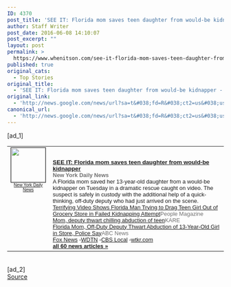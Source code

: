 ```yaml
---
ID: 4370
post_title: 'SEE IT: Florida mom saves teen daughter from would-be kidnapper &#8211; New York Daily News'
author: Staff Writer
post_date: 2016-06-08 14:10:07
post_excerpt: ""
layout: post
permalink: >
  https://www.whenitson.com/see-it-florida-mom-saves-teen-daughter-from-would-be-kidnapper-new-york-daily-news/
published: true
original_cats:
  - Top Stories
original_title:
  - 'SEE IT: Florida mom saves teen daughter from would-be kidnapper - New York Daily News'
original_link:
  - 'http://news.google.com/news/url?sa=t&#038;fd=R&#038;ct2=us&#038;usg=AFQjCNHMM6No8FVKCAYdZ_qBiVf2huk9PA&#038;clid=c3a7d30bb8a4878e06b80cf16b898331&#038;cid=52779128958088&#038;ei=FidYV5jRDOn4wAGBtJnwDg&#038;url=http://www.nydailynews.com/news/crime/florida-mom-saves-teen-daughter-would-be-kidnapper-article-1.2665613'
canonical_url:
  - 'http://news.google.com/news/url?sa=t&#038;fd=R&#038;ct2=us&#038;usg=AFQjCNHMM6No8FVKCAYdZ_qBiVf2huk9PA&#038;clid=c3a7d30bb8a4878e06b80cf16b898331&#038;cid=52779128958088&#038;ei=FidYV5jRDOn4wAGBtJnwDg&#038;url=http://www.nydailynews.com/news/crime/florida-mom-saves-teen-daughter-would-be-kidnapper-article-1.2665613'
---
```

 [ad_1]
<br><table border="0" cellpadding="2" cellspacing="7" style="vertical-align:top"><tr><td width="80" align="center" valign="top"><font style="font-size:85%;font-family:arial,sans-serif"><a href="http://news.google.com/news/url?sa=t&amp;fd=R&amp;ct2=us&amp;usg=AFQjCNHMM6No8FVKCAYdZ_qBiVf2huk9PA&amp;clid=c3a7d30bb8a4878e06b80cf16b898331&amp;cid=52779128958088&amp;ei=FidYV5jRDOn4wAGBtJnwDg&amp;url=http://www.nydailynews.com/news/crime/florida-mom-saves-teen-daughter-would-be-kidnapper-article-1.2665613"><img src="http://www.whenitson.com/wp-content/uploads/2016/06/SEE-IT-Florida-mom-saves-teen-daughter-from-would-be-kidnapper-New-York-Daily-News" alt="" border="1" width="80" height="80"><br><font size="-2">New York Daily News</font></a></font></td><td valign="top" class="j"><font style="font-size:85%;font-family:arial,sans-serif"><br><div style="padding-top:0.8em"><img alt="" height="1" width="1"></div><div class="lh"><a href="http://news.google.com/news/url?sa=t&amp;fd=R&amp;ct2=us&amp;usg=AFQjCNHMM6No8FVKCAYdZ_qBiVf2huk9PA&amp;clid=c3a7d30bb8a4878e06b80cf16b898331&amp;cid=52779128958088&amp;ei=FidYV5jRDOn4wAGBtJnwDg&amp;url=http://www.nydailynews.com/news/crime/florida-mom-saves-teen-daughter-would-be-kidnapper-article-1.2665613"><b>SEE IT: Florida mom saves teen daughter from would-be kidnapper</b></a><br><font size="-1"><b><font color="#6f6f6f">New York Daily News</font></b></font><br><font size="-1">A Florida mom saved her 13-year-old daughter from a would-be kidnapper on Tuesday in a dramatic rescue caught on video. The suspect is safely in custody with the additional help of a quick-thinking, off-duty deputy who had just arrived on the scene.</font><br><font size="-1"><a href="http://news.google.com/news/url?sa=t&amp;fd=R&amp;ct2=us&amp;usg=AFQjCNHI5cvKdu6MoPuyuxBmNImiL_5kIQ&amp;clid=c3a7d30bb8a4878e06b80cf16b898331&amp;cid=52779128958088&amp;ei=FidYV5jRDOn4wAGBtJnwDg&amp;url=http://www.people.com/people/article/0,,21011454,00.html">Terrifying Video Shows Florida Man Trying to Drag Teen Girl Out of Grocery Store in Failed Kidnapping Attempt</a><font size="-1" color="#6f6f6f">People Magazine</font></font><br><font size="-1"><a href="http://news.google.com/news/url?sa=t&amp;fd=R&amp;ct2=us&amp;usg=AFQjCNEtFPQ3HUv09f0b9QGvVj_nk2xvUQ&amp;clid=c3a7d30bb8a4878e06b80cf16b898331&amp;cid=52779128958088&amp;ei=FidYV5jRDOn4wAGBtJnwDg&amp;url=http://www.kare11.com/news/nation-now/mom-deputy-thwart-chilling-abduction-of-teen/237119889">Mom, deputy thwart chilling abduction of teen</a><font size="-1" color="#6f6f6f">KARE</font></font><br><font size="-1"><a href="http://news.google.com/news/url?sa=t&amp;fd=R&amp;ct2=us&amp;usg=AFQjCNELb22I9BTGQVI2fylHx6tanD51UQ&amp;clid=c3a7d30bb8a4878e06b80cf16b898331&amp;cid=52779128958088&amp;ei=FidYV5jRDOn4wAGBtJnwDg&amp;url=http://abcnews.go.com/US/florida-mom-off-duty-deputy-thwart-abduction-13/story?id%3D39692599">Florida Mom, Off-Duty Deputy Thwart Abduction of 13-Year-Old Girl in Store, Police Say</a><font size="-1" color="#6f6f6f">ABC News</font></font><br><font size="-1" class="p"><a href="http://news.google.com/news/url?sa=t&amp;fd=R&amp;ct2=us&amp;usg=AFQjCNFWkE5ceUshtIYwDyRYoCKhFlsxPw&amp;clid=c3a7d30bb8a4878e06b80cf16b898331&amp;cid=52779128958088&amp;ei=FidYV5jRDOn4wAGBtJnwDg&amp;url=http://www.foxnews.com/us/2016/06/08/mother-off-duty-deputy-save-teen-from-near-kidnapping.html">Fox News</a>&nbsp;-<a href="http://news.google.com/news/url?sa=t&amp;fd=R&amp;ct2=us&amp;usg=AFQjCNFe-S0i6ZcCXtPEtUkxcRNNdEJyTQ&amp;clid=c3a7d30bb8a4878e06b80cf16b898331&amp;cid=52779128958088&amp;ei=FidYV5jRDOn4wAGBtJnwDg&amp;url=http://wdtn.com/2016/06/08/cops-mom-deputy-and-clerk-stop-abduction-of-girl-13-in-store/">WDTN</a>&nbsp;-<a href="http://news.google.com/news/url?sa=t&amp;fd=R&amp;ct2=us&amp;usg=AFQjCNFi7d2Z9g4NCsZy6Ur-5dhDrdXczQ&amp;clid=c3a7d30bb8a4878e06b80cf16b898331&amp;cid=52779128958088&amp;ei=FidYV5jRDOn4wAGBtJnwDg&amp;url=http://miami.cbslocal.com/2016/06/08/man-tried-to-kidnap-teen-from-family-dollar-store/">CBS Local</a>&nbsp;-<a href="http://news.google.com/news/url?sa=t&amp;fd=R&amp;ct2=us&amp;usg=AFQjCNHD7endMrjaO-1YT2XnzlSV2xW10Q&amp;clid=c3a7d30bb8a4878e06b80cf16b898331&amp;cid=52779128958088&amp;ei=FidYV5jRDOn4wAGBtJnwDg&amp;url=http://wtkr.com/2016/06/08/mom-wrestles-daughter-away-from-would-be-kidnapper-inside-store/">wtkr.com</a></font><br><font class="p" size="-1"><a class="p" href="http://news.google.com/news/more?ncl=d6dQVdbeC2pWRNM2CGBY18dhcODHM&amp;authuser=0&amp;ned=us&amp;topic=h"><b>all 60 news articles&nbsp;&raquo;</b></a></font></div></font></td></tr></table>
<br>[ad_2]
<br><a href="http://news.google.com/news/url?sa=t&#038;fd=R&#038;ct2=us&#038;usg=AFQjCNHMM6No8FVKCAYdZ_qBiVf2huk9PA&#038;clid=c3a7d30bb8a4878e06b80cf16b898331&#038;cid=52779128958088&#038;ei=FidYV5jRDOn4wAGBtJnwDg&#038;url=http://www.nydailynews.com/news/crime/florida-mom-saves-teen-daughter-would-be-kidnapper-article-1.2665613">Source </a>